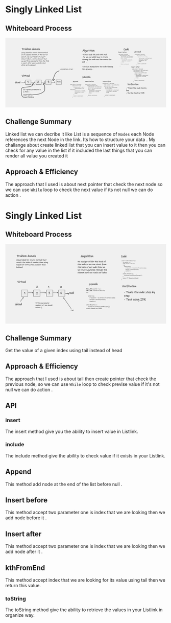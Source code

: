 # Singly Linked List
## Whiteboard Process
![Drag WhiteBord](app/src/main/resources/Whiteboard-1.png)
## Challenge Summary
Linked list we can decribe it like  List is a sequence of `Nodes`
each Node references the next Node in the link. Its how to structure your data .  My challange about create linked list that you can insert value to it then you can check for any value in the list if it included 
the last things that you can render all value you created it 

## Approach & Efficiency
The approach that I used is about next pointer that check the next node so we can use `While` loop to check the next value if its not null we can do action .


# Singly Linked List
## Whiteboard Process
![Drag WhiteBord](app/src/main/resources/Whiteboard-2.png)
## Challenge Summary
Get the value of a given index using tail instead of head 

## Approach & Efficiency
The approach that I used is about tail then create pointer that check the previous node, so we can use `While` loop to check  previse value if it's not null we can do action .


## API
### insert 
The insert method give you the ability to insert value in Listlink.
### include 
The include method give the ability to check value if it exists in your Listlink.
## Append 
This method add node at the end of the list before null . 
## Insert before 
This method accept two parameter one is index that we are looking then we add node before it .
## Insert after
This method accept two parameter one is index that we are looking then we add node after it .
## kthFromEnd 
This method accept index that we are looking for its value using tail then we return this value.
### toString 
The toString method give the ability to retrieve the values in your Listlink in organize way.



